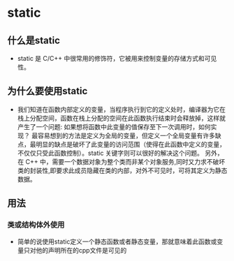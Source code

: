 # static

## 什么是static
- static 是 C/C++ 中很常用的修饰符，它被用来控制变量的存储方式和可见性。

## 为什么要使用static
- 我们知道在函数内部定义的变量，当程序执行到它的定义处时，编译器为它在栈上分配空间，函数在栈上分配的空间在此函数执行结束时会释放掉，这样就产生了一个问题: 如果想将函数中此变量的值保存至下一次调用时，如何实现？ 最容易想到的方法是定义为全局的变量，但定义一个全局变量有许多缺点，最明显的缺点是破坏了此变量的访问范围（使得在此函数中定义的变量，不仅仅只受此函数控制）。static 关键字则可以很好的解决这个问题。
另外，在 C++ 中，需要一个数据对象为整个类而非某个对象服务,同时又力求不破坏类的封装性,即要求此成员隐藏在类的内部，对外不可见时，可将其定义为静态数据。

## 用法

### 类或结构体外使用
- 简单的说使用static定义一个静态函数或者静态变量，那就意味着此函数或变量只对他的声明所在的cpp文件是可见的
